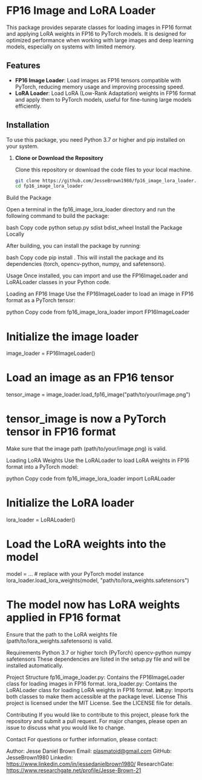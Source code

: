 # FP16 Image and LoRA Loader

This package provides separate classes for loading images in FP16 format and applying LoRA weights in FP16 to PyTorch models. It is designed for optimized performance when working with large images and deep learning models, especially on systems with limited memory.

## Features

- **FP16 Image Loader**: Load images as FP16 tensors compatible with PyTorch, reducing memory usage and improving processing speed.
- **LoRA Loader**: Load LoRA (Low-Rank Adaptation) weights in FP16 format and apply them to PyTorch models, useful for fine-tuning large models efficiently.

## Installation

To use this package, you need Python 3.7 or higher and pip installed on your system.

1. **Clone or Download the Repository**

   Clone this repository or download the code files to your local machine.

   ```bash
   git clone https://github.com/JesseBrown1980/fp16_image_lora_loader.git
   cd fp16_image_lora_loader
Build the Package

Open a terminal in the fp16_image_lora_loader directory and run the following command to build the package:

bash
Copy code
python setup.py sdist bdist_wheel
Install the Package Locally

After building, you can install the package by running:

bash
Copy code
pip install .
This will install the package and its dependencies (torch, opencv-python, numpy, and safetensors).

Usage
Once installed, you can import and use the FP16ImageLoader and LoRALoader classes in your Python code.

Loading an FP16 Image
Use the FP16ImageLoader to load an image in FP16 format as a PyTorch tensor:

python
Copy code
from fp16_image_lora_loader import FP16ImageLoader

# Initialize the image loader
image_loader = FP16ImageLoader()

# Load an image as an FP16 tensor
tensor_image = image_loader.load_fp16_image("path/to/your/image.png")

# tensor_image is now a PyTorch tensor in FP16 format
Make sure that the image path (path/to/your/image.png) is valid.

Loading LoRA Weights
Use the LoRALoader to load LoRA weights in FP16 format into a PyTorch model:

python
Copy code
from fp16_image_lora_loader import LoRALoader

# Initialize the LoRA loader
lora_loader = LoRALoader()

# Load the LoRA weights into the model
model = ...  # replace with your PyTorch model instance
lora_loader.load_lora_weights(model, "path/to/lora_weights.safetensors")

# The model now has LoRA weights applied in FP16 format
Ensure that the path to the LoRA weights file (path/to/lora_weights.safetensors) is valid.

Requirements
Python 3.7 or higher
torch (PyTorch)
opencv-python
numpy
safetensors
These dependencies are listed in the setup.py file and will be installed automatically.

Project Structure
fp16_image_loader.py: Contains the FP16ImageLoader class for loading images in FP16 format.
lora_loader.py: Contains the LoRALoader class for loading LoRA weights in FP16 format.
__init__.py: Imports both classes to make them accessible at the package level.
License
This project is licensed under the MIT License. See the LICENSE file for details.

Contributing
If you would like to contribute to this project, please fork the repository and submit a pull request. For major changes, please open an issue to discuss what you would like to change.

Contact
For questions or further information, please contact:

Author: Jesse Daniel Brown
Email: plasmatoid@gmail.com
GitHub: JesseBrown1980
Linkedin: https://www.linkedin.com/in/jessedanielbrown1980/
ResearchGate: https://www.researchgate.net/profile/Jesse-Brown-21
